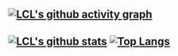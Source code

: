 
[![LCL's github activity graph](https://activity-graph.herokuapp.com/graph?username=lecongly&theme=xcode)](https://git.io/lecongly)
----
[![LCL's github stats](https://github-readme-stats.vercel.app/api?username=lecongly&theme=material-palenight&count_private=true&hide=contribs)](https://github.com/anuraghazra/github-readme-stats)
[![Top Langs](https://github-readme-stats.vercel.app/api/top-langs/?username=lecongly&theme=material-palenight&hide=Jupyter&layout=compact)](https://github.com/anuraghazra/github-readme-stats)
----
